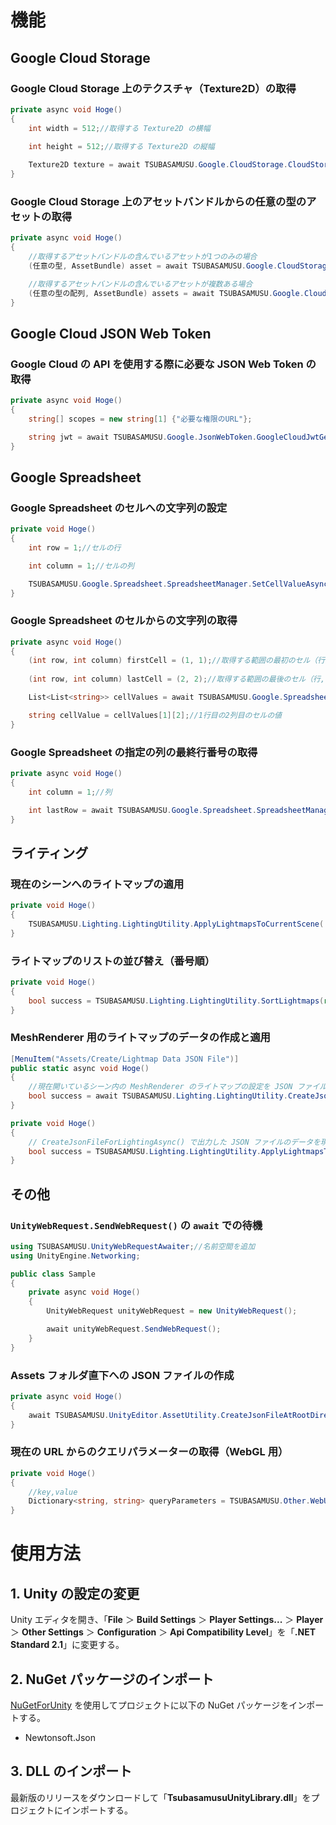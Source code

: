 ﻿# 機能
## Google Cloud Storage
### Google Cloud Storage 上のテクスチャ（Texture2D）の取得
```cs
private async void Hoge()
{
    int width = 512;//取得する Texture2D の横幅
	
    int height = 512;//取得する Texture2D の縦幅

    Texture2D texture = await TSUBASAMUSU.Google.CloudStorage.CloudStorageObjectGetter.GetTextureFromCloudStorageAsync("JSON Web Token", "バケット名", "オブジェクト名", width, height);
}
```
### Google Cloud Storage 上のアセットバンドルからの任意の型のアセットの取得
```cs
private async void Hoge()
{
    //取得するアセットバンドルの含んでいるアセットが1つのみの場合
    (任意の型, AssetBundle) asset = await TSUBASAMUSU.Google.CloudStorage.CloudStorageObjectGetter.GetAssetFromCloudStorageAsync<{任意の型}>("JSON Web Token", "バケット名", "オブジェクト名", "アセット名");

    //取得するアセットバンドルの含んでいるアセットが複数ある場合
    (任意の型の配列, AssetBundle) assets = await TSUBASAMUSU.Google.CloudStorage.CloudStorageObjectGetter.GetAllAssetsFromCloudStorageAsync<{任意の型}>("JSON Web Token", "バケット名", "オブジェクト名");
}
```
## Google Cloud JSON Web Token
### Google Cloud の API を使用する際に必要な JSON Web Token の取得
```cs
private async void Hoge()
{
    string[] scopes = new string[1] {"必要な権限のURL"};

    string jwt = await TSUBASAMUSU.Google.JsonWebToken.GoogleCloudJwtGetter.GetGoogleCloudJwtAsync("サービスアカウントのプライベートキー", "サービスアカウントのメールアドレス", scopes);
}
```
## Google Spreadsheet
### Google Spreadsheet のセルへの文字列の設定
```cs
private void Hoge()
{
    int row = 1;//セルの行

    int column = 1;//セルの列

    TSUBASAMUSU.Google.Spreadsheet.SpreadsheetManager.SetCellValueAsync("JSON Web Token", "シートの ID", "シートの名前", row, column, "セルに設定する文字列");
}
```
### Google Spreadsheet のセルからの文字列の取得
```cs
private async void Hoge()
{
    (int row, int column) firstCell = (1, 1);//取得する範囲の最初のセル（行,列）
	
    (int row, int column) lastCell = (2, 2);//取得する範囲の最後のセル（行,列）

    List<List<string>> cellValues = await TSUBASAMUSU.Google.Spreadsheet.SpreadsheetManager.GetCellValuesAsync("JSON Web Token", "シートの ID", "シートの名前", firstCell, lastCell);

    string cellValue = cellValues[1][2];//1行目の2列目のセルの値
}
```
### Google Spreadsheet の指定の列の最終行番号の取得
```cs
private async void Hoge()
{
    int column = 1;//列

    int lastRow = await TSUBASAMUSU.Google.Spreadsheet.SpreadsheetManager.GetLastRowAsync("JSON Web Token", "シートの ID", "シートの名前", column);
}
```
## ライティング
### 現在のシーンへのライトマップの適用
```cs
private void Hoge()
{
    TSUBASAMUSU.Lighting.LightingUtility.ApplyLightmapsToCurrentScene( Texture2D 型のカラーライトマップの配列, Texture2D 型の法線ライトマップの配列);
}
```
### ライトマップのリストの並び替え（番号順）
```cs
private void Hoge()
{
    bool success = TSUBASAMUSU.Lighting.LightingUtility.SortLightmaps(ref Texture2D 型のライトマップのリスト);
}
```
### MeshRenderer 用のライトマップのデータの作成と適用
```cs
[MenuItem("Assets/Create/Lightmap Data JSON File")]
public static async void Hoge()
{
    //現在開いているシーン内の MeshRenderer のライトマップの設定を JSON ファイルに出力
    bool success = await TSUBASAMUSU.Lighting.LightingUtility.CreateJsonFileForLightingAsync();
}

private void Hoge()
{
    // CreateJsonFileForLightingAsync() で出力した JSON ファイルのデータを現在のシーンに適用
    bool success = TSUBASAMUSU.Lighting.LightingUtility.ApplyLightmapsToMeshRenderers(ライトマップのデータの JSON ファイル);
}
```
## その他
### ``UnityWebRequest.SendWebRequest()`` の ``await`` での待機
```cs
using TSUBASAMUSU.UnityWebRequestAwaiter;//名前空間を追加
using UnityEngine.Networking;

public class Sample
{
    private async void Hoge()
    {
        UnityWebRequest unityWebRequest = new UnityWebRequest();

        await unityWebRequest.SendWebRequest();
    }
}
```
### Assets フォルダ直下への JSON ファイルの作成
```cs
private async void Hoge()
{
    await TSUBASAMUSU.UnityEditor.AssetUtility.CreateJsonFileAtRootDirectoryAsync("JSON 形式のテキスト", "ファイル名");
}
```
### 現在の URL からのクエリパラメーターの取得（WebGL 用）
```cs
private void Hoge()
{
    //key,value
    Dictionary<string, string> queryParameters = TSUBASAMUSU.Other.WebUtility.GetQueryParameters();
}
```
# 使用方法
## 1. Unity の設定の変更
Unity エディタを開き、「**File** ＞ **Build Settings** ＞ **Player Settings...** ＞ **Player** ＞ **Other Settings** ＞ **Configuration** ＞ **Api Compatibility Level**」を「**.NET Standard 2.1**」に変更する。
## 2. NuGet パッケージのインポート
[NuGetForUnity](https://github.com/GlitchEnzo/NuGetForUnity) を使用してプロジェクトに以下の NuGet パッケージをインポートする。

- Newtonsoft.Json
## 3. DLL のインポート
最新版のリリースをダウンロードして「**TsubasamusuUnityLibrary.dll**」をプロジェクトにインポートする。

